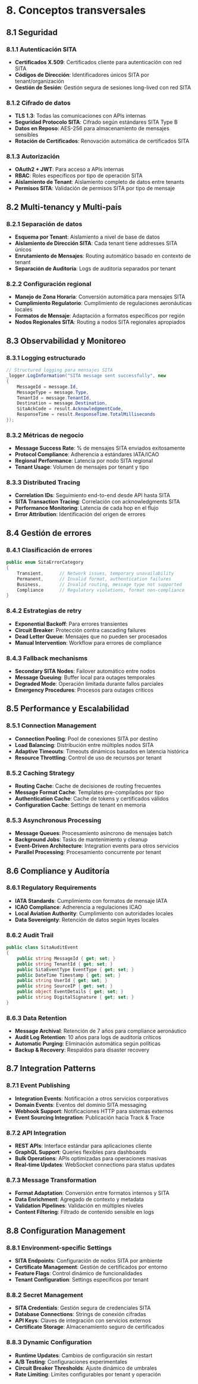 # 8. Conceptos transversales

## 8.1 Seguridad

### 8.1.1 Autenticación SITA

- **Certificados X.509**: Certificados cliente para autenticación con red SITA
- **Códigos de Dirección**: Identificadores únicos SITA por tenant/organización
- **Gestión de Sesión**: Gestión segura de sesiones long-lived con red SITA

### 8.1.2 Cifrado de datos

- **TLS 1.3**: Todas las comunicaciones con APIs internas
- **Seguridad Protocolo SITA**: Cifrado según estándares SITA Type B
- **Datos en Reposo**: AES-256 para almacenamiento de mensajes sensibles
- **Rotación de Certificados**: Renovación automática de certificados SITA

### 8.1.3 Autorización

- **OAuth2 + JWT**: Para acceso a APIs internas
- **RBAC**: Roles específicos por tipo de operación SITA
- **Aislamiento de Tenant**: Aislamiento completo de datos entre tenants
- **Permisos SITA**: Validación de permisos SITA por tipo de mensaje

## 8.2 Multi-tenancy y Multi-país

### 8.2.1 Separación de datos

- **Esquema por Tenant**: Aislamiento a nivel de base de datos
- **Aislamiento de Dirección SITA**: Cada tenant tiene addresses SITA únicos
- **Enrutamiento de Mensajes**: Routing automático basado en contexto de tenant
- **Separación de Auditoría**: Logs de auditoría separados por tenant

### 8.2.2 Configuración regional

- **Manejo de Zona Horaria**: Conversión automática para mensajes SITA
- **Cumplimiento Regulatorio**: Cumplimiento de regulaciones aeronáuticas locales
- **Formatos de Mensaje**: Adaptación a formatos específicos por región
- **Nodos Regionales SITA**: Routing a nodos SITA regionales apropiados

## 8.3 Observabilidad y Monitoreo

### 8.3.1 Logging estructurado
```csharp
// Structured logging para mensajes SITA
_logger.LogInformation("SITA message sent successfully", new
{
    MessageId = message.Id,
    MessageType = message.Type,
    TenantId = message.TenantId,
    Destination = message.Destination,
    SitaAckCode = result.AcknowledgmentCode,
    ResponseTime = result.ResponseTime.TotalMilliseconds
});
```

### 8.3.2 Métricas de negocio
- **Message Success Rate**: % de mensajes SITA enviados exitosamente
- **Protocol Compliance**: Adherencia a estándares IATA/ICAO
- **Regional Performance**: Latencia por nodo SITA regional
- **Tenant Usage**: Volumen de mensajes por tenant y tipo

### 8.3.3 Distributed Tracing
- **Correlation IDs**: Seguimiento end-to-end desde API hasta SITA
- **SITA Transaction Tracing**: Correlación con acknowledgments SITA
- **Performance Monitoring**: Latencia de cada hop en el flujo
- **Error Attribution**: Identificación del origen de errores

## 8.4 Gestión de errores

### 8.4.1 Clasificación de errores
```csharp
public enum SitaErrorCategory
{
    Transient,      // Network issues, temporary unavailability
    Permanent,      // Invalid format, authentication failures
    Business,       // Invalid routing, message type not supported
    Compliance      // Regulatory violations, format non-compliance
}
```

### 8.4.2 Estrategias de retry
- **Exponential Backoff**: Para errores transientes
- **Circuit Breaker**: Protección contra cascading failures
- **Dead Letter Queue**: Mensajes que no pueden ser procesados
- **Manual Intervention**: Workflow para errores de compliance

### 8.4.3 Fallback mechanisms
- **Secondary SITA Nodes**: Failover automático entre nodos
- **Message Queuing**: Buffer local para outages temporales
- **Degraded Mode**: Operación limitada durante fallos parciales
- **Emergency Procedures**: Procesos para outages críticos

## 8.5 Performance y Escalabilidad

### 8.5.1 Connection Management
- **Connection Pooling**: Pool de conexiones SITA por destino
- **Load Balancing**: Distribución entre múltiples nodos SITA
- **Adaptive Timeouts**: Timeouts dinámicos basados en latencia histórica
- **Resource Throttling**: Control de uso de recursos por tenant

### 8.5.2 Caching Strategy
- **Routing Cache**: Cache de decisiones de routing frecuentes
- **Message Format Cache**: Templates pre-compilados por tipo
- **Authentication Cache**: Cache de tokens y certificados válidos
- **Configuration Cache**: Settings de tenant en memoria

### 8.5.3 Asynchronous Processing
- **Message Queues**: Procesamiento asíncrono de mensajes batch
- **Background Jobs**: Tasks de mantenimiento y cleanup
- **Event-Driven Architecture**: Integration events para otros servicios
- **Parallel Processing**: Procesamiento concurrente por tenant

## 8.6 Compliance y Auditoría

### 8.6.1 Regulatory Requirements
- **IATA Standards**: Cumplimiento con formatos de mensaje IATA
- **ICAO Compliance**: Adherencia a regulaciones ICAO
- **Local Aviation Authority**: Cumplimiento con autoridades locales
- **Data Sovereignty**: Retención de datos según leyes locales

### 8.6.2 Audit Trail
```csharp
public class SitaAuditEvent
{
    public string MessageId { get; set; }
    public string TenantId { get; set; }
    public SitaEventType EventType { get; set; }
    public DateTime Timestamp { get; set; }
    public string UserId { get; set; }
    public string SourceIP { get; set; }
    public object EventDetails { get; set; }
    public string DigitalSignature { get; set; }
}
```

### 8.6.3 Data Retention
- **Message Archival**: Retención de 7 años para compliance aeronáutico
- **Audit Log Retention**: 10 años para logs de auditoría críticos
- **Automatic Purging**: Eliminación automática según políticas
- **Backup & Recovery**: Respaldos para disaster recovery

## 8.7 Integration Patterns

### 8.7.1 Event Publishing
- **Integration Events**: Notificación a otros servicios corporativos
- **Domain Events**: Eventos del dominio SITA messaging
- **Webhook Support**: Notificaciones HTTP para sistemas externos
- **Event Sourcing Integration**: Publicación hacia Track & Trace

### 8.7.2 API Integration
- **REST APIs**: Interface estándar para aplicaciones cliente
- **GraphQL Support**: Queries flexibles para dashboards
- **Bulk Operations**: APIs optimizadas para operaciones masivas
- **Real-time Updates**: WebSocket connections para status updates

### 8.7.3 Message Transformation
- **Format Adaptation**: Conversión entre formatos internos y SITA
- **Data Enrichment**: Agregado de contexto y metadata
- **Validation Pipelines**: Validación en múltiples niveles
- **Content Filtering**: Filtrado de contenido sensible en logs

## 8.8 Configuration Management

### 8.8.1 Environment-specific Settings
- **SITA Endpoints**: Configuración de nodos SITA por ambiente
- **Certificate Management**: Gestión de certificados por entorno
- **Feature Flags**: Control dinámico de funcionalidades
- **Tenant Configuration**: Settings específicos por tenant

### 8.8.2 Secret Management
- **SITA Credentials**: Gestión segura de credenciales SITA
- **Database Connections**: Strings de conexión cifradas
- **API Keys**: Claves de integración con servicios externos
- **Certificate Storage**: Almacenamiento seguro de certificados

### 8.8.3 Dynamic Configuration
- **Runtime Updates**: Cambios de configuración sin restart
- **A/B Testing**: Configuraciones experimentales
- **Circuit Breaker Thresholds**: Ajuste dinámico de umbrales
- **Rate Limiting**: Límites configurables por tenant y operación
